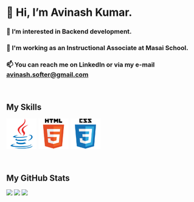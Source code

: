 # 👋 Hi, I’m Avinash Kumar.
### 👀 I’m interested in Backend development.
### 🌱 I'm working as an Instructional Associate at Masai School.
<!--#### 💞️ I’m looking to collaborate on ... -->
### 📫 You can reach me on LinkedIn or via my e-mail avinash.softer@gmail.com

<!---
avinash-here/avinash-here is a ✨ special ✨ repository because its `README.md` (this file) appears on your GitHub profile.
You can click the Preview link to take a look at your changes.
--->

<br>

## My Skills  
<p>
  
<img src="https://raw.githubusercontent.com/devicons/devicon/master/icons/java/java-original.svg" alt="css3" width="80" height="80"/>
<img src="https://raw.githubusercontent.com/devicons/devicon/master/icons/html5/html5-original-wordmark.svg" alt="html5" width="80" height="80"/>
<img src="https://raw.githubusercontent.com/devicons/devicon/master/icons/css3/css3-original-wordmark.svg" alt="css3" width="80" height="80"/>

</p>

<br>

## My GitHub Stats

<!--  GitHub Stats   -->
<img src = "https://github-readme-stats.vercel.app/api?username=avinash-here&show_icons=true&theme=react&hide_border=true&bg_color=0F1000">



<!--  Most Used Languages    -->
<img src = "https://github-readme-stats.vercel.app/api/top-langs/?username=avinash-here&langs_count=8&count_private=true&layout=compact&theme=react&hide_border=true&bg_color=0D1117">


<!--  Streak Stats  -->
<img src = "https://github-readme-streak-stats.herokuapp.com/?user=avinash-here&theme=tokyonight&bg_color=0D1117">


